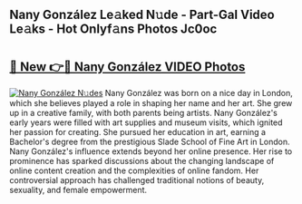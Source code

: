 ## Nany González Le𝚊ked N𝚞de - Part-Gal Video Le𝚊ks - Hot Onlyf𝚊ns Photos Jc0oc

# <h2><a href="http://ab97861.deff.icu/?id=Nany+Gonz%c3%a1lez">🔗 New 👉🔴 Nany González VIDEO Photos</a></h2>

[![Nany González N𝚞des](https://i.imgur.com/rIISA9y.gif)](http://ab97861.deff.icu/?id=Nany+Gonz%c3%a1lez)
Nany González was born on a nice day in London, which she believes played a role in shaping her name and her art. She grew up in a creative family, with both parents being artists. Nany González's early years were filled with art supplies and museum visits, which ignited her passion for creating. She pursued her education in art, earning a Bachelor's degree from the prestigious Slade School of Fine Art in London. Nany González's influence extends beyond her online presence. Her rise to prominence has sparked discussions about the changing landscape of online content creation and the complexities of online fandom. Her controversial approach has challenged traditional notions of beauty, sexuality, and female empowerment.
